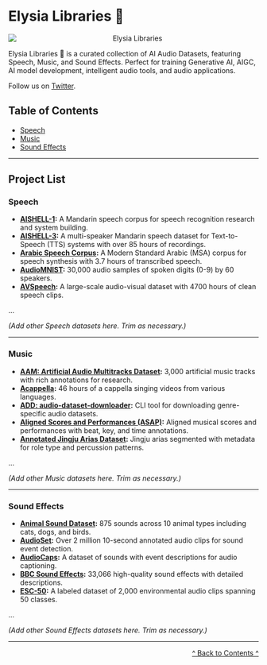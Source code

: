 # Elysia Libraries 🎵

<p align="center">
  <img src="https://pbs.twimg.com/profile_banners/1870921036293668864/1734897779/1500x500" alt="Elysia Libraries" style="display:block; margin:auto;" />
</p>

Elysia Libraries 🎵 is a curated collection of AI Audio Datasets, featuring Speech, Music, and Sound Effects. Perfect for training Generative AI, AIGC, AI model development, intelligent audio tools, and audio applications.

Follow us on [Twitter](https://x.com/ElysiaLibraries).

## Table of Contents

* [Speech](#speech)
* [Music](#music)
* [Sound Effects](#sound-effects)

---

## Project List

### <span id="speech">Speech</span>

- **[AISHELL-1](http://www.openslr.org/33/):** A Mandarin speech corpus for speech recognition research and system building.
- **[AISHELL-3](https://openslr.org/93/):** A multi-speaker Mandarin speech dataset for Text-to-Speech (TTS) systems with over 85 hours of recordings.
- **[Arabic Speech Corpus](http://en.arabicspeechcorpus.com/):** A Modern Standard Arabic (MSA) corpus for speech synthesis with 3.7 hours of transcribed speech.
- **[AudioMNIST](https://github.com/soerenab/AudioMNIST):** 30,000 audio samples of spoken digits (0-9) by 60 speakers.
- **[AVSpeech](https://looking-to-listen.github.io/avspeech/):** A large-scale audio-visual dataset with 4700 hours of clean speech clips.

...

*(Add other Speech datasets here. Trim as necessary.)*

---

### <span id="music">Music</span>

- **[AAM: Artificial Audio Multitracks Dataset](https://zenodo.org/record/5794629):** 3,000 artificial music tracks with rich annotations for research.
- **[Acappella](https://ipcv.github.io/Acappella/acappella/):** 46 hours of a cappella singing videos from various languages.
- **[ADD: audio-dataset-downloader](https://github.com/moiseshorta/ADD-audio-dataset-downloader):** CLI tool for downloading genre-specific audio datasets.
- **[Aligned Scores and Performances (ASAP)](https://github.com/fosfrancesco/asap-dataset):** Aligned musical scores and performances with beat, key, and time annotations.
- **[Annotated Jingju Arias Dataset](https://zenodo.org/record/1285647#.WyeR5ByxXMU):** Jingju arias segmented with metadata for role type and percussion patterns.

...

*(Add other Music datasets here. Trim as necessary.)*

---

### <span id="sound-effects">Sound Effects</span>

- **[Animal Sound Dataset](https://github.com/YashNita/Animal-Sound-Dataset):** 875 sounds across 10 animal types including cats, dogs, and birds.
- **[AudioSet](https://research.google.com/audioset/index.html):** Over 2 million 10-second annotated audio clips for sound event detection.
- **[AudioCaps](https://audiocaps.github.io/):** A dataset of sounds with event descriptions for audio captioning.
- **[BBC Sound Effects](https://sound-effects.bbcrewind.co.uk/):** 33,066 high-quality sound effects with detailed descriptions.
- **[ESC-50](https://github.com/karolpiczak/ESC-50):** A labeled dataset of 2,000 environmental audio clips spanning 50 classes.

...

*(Add other Sound Effects datasets here. Trim as necessary.)*

---

<p style="text-align: right;"><a href="#table-of-contents">^ Back to Contents ^</a></p>
